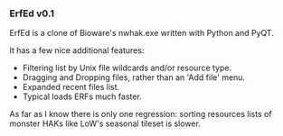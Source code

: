 ### ErfEd v0.1

ErfEd is a clone of Bioware's nwhak.exe written with Python and PyQT.

It has a few nice additional features:
* Filtering list by Unix file wildcards and/or resource type.
* Dragging and Dropping files, rather than an 'Add file' menu.
* Expanded recent files list.
* Typical loads ERFs much faster.

As far as I know there is only one regression: sorting resources lists
of monster HAKs like LoW's seasonal tileset is slower.
